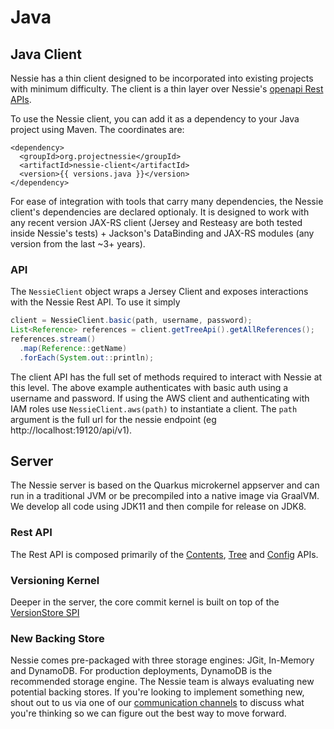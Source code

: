 # Java

## Java Client

Nessie has a thin client designed to be incorporated into existing projects with minimum 
difficulty. The client is a thin layer over Nessie's [openapi Rest APIs](rest.md).

To use the Nessie client, you can add it as a dependency to your Java project using 
Maven. The coordinates are:

```
<dependency>
  <groupId>org.projectnessie</groupId>
  <artifactId>nessie-client</artifactId>
  <version>{{ versions.java }}</version>
</dependency> 
```

For ease of integration with tools that carry many dependencies, the Nessie client's 
dependencies are declared optionaly. It is designed to work with 
any recent version JAX-RS client (Jersey and Resteasy are both tested inside Nessie's 
tests) + Jackson's DataBinding and JAX-RS modules (any version from the last ~3+ years).


### API

The `NessieClient` object wraps a Jersey Client and exposes interactions with the Nessie Rest API. To use it simply

```java
client = NessieClient.basic(path, username, password);
List<Reference> references = client.getTreeApi().getAllReferences();
references.stream()
  .map(Reference::getName)
  .forEach(System.out::println);
```

The client API has the full set of methods required to interact with Nessie at this level. The above example
authenticates with basic auth using a username and password. If using the AWS client and authenticating with IAM roles
use `NessieClient.aws(path)` to instantiate a client. The `path` argument is the full url for the nessie endpoint (eg
http://localhost:19120/api/v1).

## Server
The Nessie server is based on the Quarkus microkernel appserver and can run in a traditional 
JVM or be precompiled into a native image via GraalVM. We develop all code using JDK11 and then compile for release on JDK8.

### Rest API 
The Rest API is composed primarily of the [Contents](https://github.com/projectnessie/nessie/blob/main/model/src/main/java/com/dremio/nessie/api/ContentsApi.java), [Tree](https://github.com/projectnessie/nessie/blob/main/model/src/main/java/com/dremio/nessie/api/TreeApi.java) and [Config](https://github.com/projectnessie/nessie/blob/main/model/src/main/java/com/dremio/nessie/api/ConfigApi.java) APIs.

### Versioning Kernel
Deeper in the server, the core commit kernel is built on top of the [VersionStore SPI](https://github.com/projectnessie/nessie/blob/main/versioned/spi/src/main/java/com/dremio/nessie/versioned/VersionStore.java)  

### New Backing Store

Nessie comes pre-packaged with three storage engines: JGit, In-Memory and DynamoDB. 
For production deployments, DynamoDB is the recommended storage engine. The Nessie 
team is always evaluating new potential backing stores. If you're looking to implement 
something new, shout out to us via one of our [communication channels](index.md) to 
discuss what you're thinking so we can figure out the best way to move forward. 